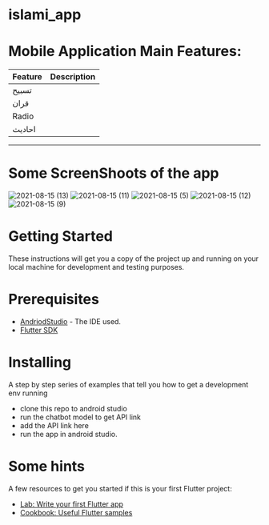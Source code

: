 # islami_app


# Mobile Application Main Features:

Feature | Description
--------|-------------
تسبيح  | 
قران   | 
Radio  |
احاديث|
----------------------


# Some ScreenShoots of the app
![2021-08-15 (13)](https://user-images.githubusercontent.com/57330162/129479291-b04f1dd8-e0b0-41d4-b68d-0d58714a0c8f.png) 
![2021-08-15 (11)](https://user-images.githubusercontent.com/57330162/129479298-82235f74-dfd4-44cb-be57-c203dff07c6e.png)
![2021-08-15 (5)](https://user-images.githubusercontent.com/57330162/129479344-8be7b8c8-9382-47a2-9cbf-a3081bdd69ca.png)
![2021-08-15 (12)](https://user-images.githubusercontent.com/57330162/129479351-69a21935-1a3d-4d88-931f-63c2055b79b9.png)
![2021-08-15 (9)](https://user-images.githubusercontent.com/57330162/129479359-1124180c-4178-4fd2-bfb1-6d63425012a8.png)

# Getting Started
These instructions will get you a copy of the project up and running on your local machine for development and testing purposes.

# Prerequisites
* [AndriodStudio](https://developer.android.com/studio) - The IDE used.
* [Flutter SDK](https://flutter.dev/)

# Installing
A step by step series of examples that tell you how to get a development env running

* clone this repo to android studio
* run the chatbot model to get API link
* add the API link here
* run the app in android studio.

# Some hints 
A few resources to get you started if this is your first Flutter project:

- [Lab: Write your first Flutter app](https://flutter.dev/docs/get-started/codelab)
- [Cookbook: Useful Flutter samples](https://flutter.dev/docs/cookbook)
